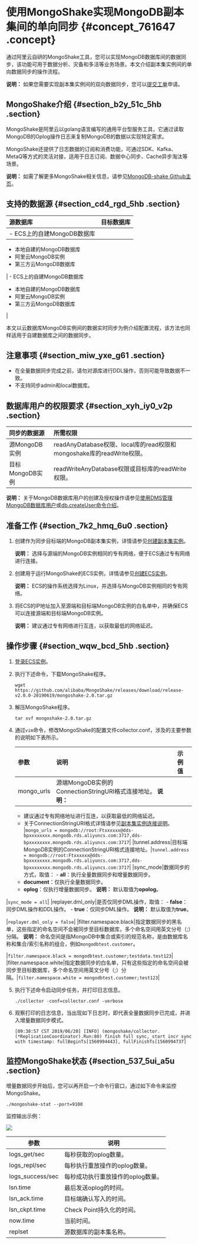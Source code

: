 # 使用MongoShake实现MongoDB副本集间的单向同步 {#concept_761647 .concept}

通过阿里云自研的MongoShake工具，您可以实现MongoDB数据库间的数据同步，该功能可用于数据分析、灾备和多活等业务场景。本文介绍副本集实例间的单向数据同步的操作流程。

**说明：** 如果您需要实现副本集实例间的双向数据同步，您可以[提交工单](https://workorder-intl.console.aliyun.com/console.htm#/ticket/createIndex)申请。

## MongoShake介绍 {#section_b2y_51c_5hb .section}

MongoShake是阿里云以golang语言编写的通用平台型服务工具，它通过读取MongoDB的Oplog操作日志来复制MongoDB的数据以实现特定需求。

MongoShake还提供了日志数据的订阅和消费功能，可通过SDK、Kafka、MetaQ等方式的灵活对接，适用于日志订阅、数据中心同步、Cache异步淘汰等场景。

**说明：** 如需了解更多MongoShake相关信息，请参见[MongoDB-shake Github主页](https://github.com/alibaba/MongoShake)。

## 支持的数据源 {#section_cd4_rgd_5hb .section}

|源数据库|目标数据库|
|:---|:----|
| -   ECS上的自建MongoDB数据库
-   本地自建的MongoDB数据库
-   阿里云MongoDB实例
-   第三方云MongoDB数据库

 | -   ECS上的自建MongoDB数据库
-   本地自建的MongoDB数据库
-   阿里云MongoDB实例
-   第三方云MongoDB数据库

 |

本文以云数据库MongoDB实例间的数据实时同步为例介绍配置流程，该方法也同样适用于自建数据库之间的数据同步。

## 注意事项 {#section_miw_yxe_g61 .section}

-   在全量数据同步完成之前，请勿对源库进行DDL操作，否则可能导致数据不一致。
-   不支持同步admin和local数据库。

## 数据库用户的权限要求 {#section_xyh_iy0_v2p .section}

|同步的数据源|所需权限|
|:-----|:---|
|源MongoDB实例|readAnyDatabase权限、local库的read权限和mongoshake库的readWrite权限。|
|目标MongoDB实例|readWriteAnyDatabase权限或目标库的readWrite权限。|

**说明：** 关于MongoDB数据库用户的创建及授权操作请参见[使用DMS管理MongoDB数据库用户](intl.zh-CN/用户指南/账号管理/使用DMS管理MongoDB数据库用户.md#)或[db.createUser命令介绍](https://docs.mongodb.com/manual/reference/method/db.createUser/index.html)。

## 准备工作 {#section_7k2_hmq_6u0 .section}

1.  创建作为同步目标端的MongoDB副本集实例，详情请参见[创建副本集实例](../../../../intl.zh-CN/副本集快速入门/创建副本集实例.md#)。

    **说明：** 选择与源端的MongoDB实例相同的专有网络，便于ECS通过专有网络进行连接。

2.  创建用于运行MongoShake的ECS实例，详情请参见[创建ECS实例](https://www.alibabacloud.com/help/zh/doc-detail/25424.htm)。

    **说明：** ECS的操作系统选择为Linux，并选择与MongoDB实例相同的专有网络。

3.  将ECS的IP地址加入至源端和目标端MongoDB实例的白名单中，并确保ECS可以连接源端和目标端MongoDB实例。

    **说明：** 建议通过专有网络进行互连，以获取最低的网络延迟。


## 操作步骤 {#section_wqw_bcd_5hb .section}

1.  [登录ECS实例](https://www.alibabacloud.com/help/zh/doc-detail/25434.htm)。
2.  执行下述命令，下载MongoShake程序。

    ``` {#codeblock_6rv_7hr_gjb}
    wget https://github.com/alibaba/MongoShake/releases/download/release-v2.0.0-20190619/mongoshake-2.0.tar.gz
    ```

3.  解压MongoShake程序。

    ``` {#codeblock_wy3_xj6_l9g}
    tar xvf mongoshake-2.0.tar.gz
    ```

4.  通过`vim`命令，修改MongoShake的配置文件collector.conf，涉及的主要参数的说明如下表所示。

    |参数|说明|示例值|
    |:-|:-|:--|
    |mongo\_urls|源端MongoDB实例的ConnectionStringURI格式连接地址。 **说明：** 

    -   建议通过专有网络地址进行互连，以获取最低的网络延迟。
    -   关于ConnectionStringURI格式详情请参见[副本集实例连接说明](../../../../intl.zh-CN/副本集快速入门/连接实例/副本集实例连接说明.md#)。
 |`mongo_urls = mongodb://root:Ftxxxxxx@dds-bpxxxxxxxx.mongodb.rds.aliyuncs.com:3717,dds-bpxxxxxxxx.mongodb.rds.aliyuncs.com:3717`|
    |tunnel.address|目标端MongoDB实例的ConnectionStringURI格式连接地址。|`tunnel.address = mongodb://root:Ftxxxxxx@dds-bpxxxxxxxx.mongodb.rds.aliyuncs.com:3717,dds-bpxxxxxxxx.mongodb.rds.aliyuncs.com:3717`|
    |sync\_mode|数据同步的方式，取值：     -   **all**：执行全量数据同步和增量数据同步。
    -   **document**：仅执行全量数据同步。
    -   **oplog**：仅执行增量数据同步。
 **说明：** 默认取值为**opolog**。

 |`sync_mode = all`|
    |replayer.dml\_only|是否仅同步DML操作，取值：     -   **false**：同步DML操作和DDL操作。
    -   **true**：仅同步DML操作。
 **说明：** 默认取值为**true**。

 |`replayer.dml_only = false`|
    |filter.namespace.black|指定数据同步的黑名单，这些指定的命名空间不会被同步至目标数据库，多个命名空间用英文分号（;）分隔。 **说明：** 命名空间是指MongoDB中集合或索引的规范名称，是由数据库名称和集合/索引名称的组合，例如`mongodbtest.customer`。

 |`filter.namespace.black = mongodbtest.customer;testdata.test123`|
    |filter.namespace.white|指定数据同步的白名单，只有这些指定的命名空间会被同步至目标数据库，多个命名空间用英文分号（;）分隔。|`filter.namespace.white = mongodbtest.customer;test123`|

5.  执行下述命令启动同步任务，并打印日志信息。

    ``` {#codeblock_odl_801_cbn}
    ./collector -conf=collector.conf -verbose
    ```

6.  观察打印的日志信息，当出现如下日志时，即代表全量数据同步已完成，并进入增量数据同步模式。

    ``` {#codeblock_ni6_9y5_fam}
    [09:38:57 CST 2019/06/20] [INFO] (mongoshake/collector.(*ReplicationCoordinator).Run:80) finish full sync, start incr sync with timestamp: fullBeginTs[1560994443], fullFinishTs[1560994737]
    ```


## 监控MongoShake状态 {#section_537_5ui_a5u .section}

增量数据同步开始后，您可以再开启一个命令行窗口，通过如下命令来监控MongoShake。

``` {#codeblock_6rh_bzr_pbw}
./mongoshake-stat --port=9100
```

监控输出示例：

![](http://static-aliyun-doc.oss-cn-hangzhou.aliyuncs.com/assets/img/614897/156496828249777_zh-CN.png)

|参数|说明|
|--|--|
|logs\_get/sec|每秒获取的oplog数量。|
|logs\_repl/sec|每秒执行重放操作的oplog数量。|
|logs\_success/sec|每秒成功执行重放操作的oplog数量。|
|lsn.time|最后发送oplog的时间。|
|lsn\_ack.time|目标端确认写入的时间。|
|lsn\_ckpt.time|Check Point持久化的时间。|
|now.time|当前时间。|
|replset|源数据库的副本集名称。|

